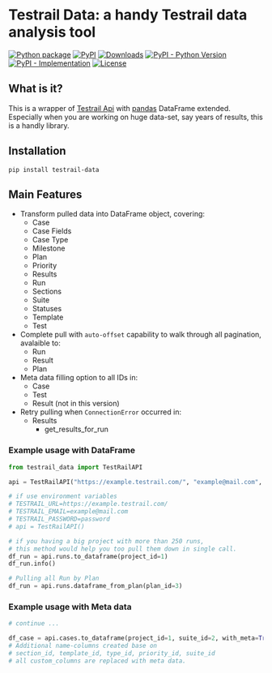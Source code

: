 # Testrail Data: a handy Testrail data analysis tool
[![Python package][gh-action-python-package-badge]][gh-action-python-package]
[![PyPI][pypi-latest-release-badge]][pypi]
[![Downloads][pepy-downloads-badge]][pepy-downloads-link]
[![PyPI - Python Version][pypi-python-versions-badge]][pypi]
[![PyPI - Implementation][pypi-implementations-badge]][pypi]
[![License][license-badge]][license-link]

## What is it?

This is a wrapper of [Testrail Api](https://github.com/tolstislon/testrail-api) with [pandas](https://github.com/pandas-dev/pandas) DataFrame extended. Especially when you are working on huge data-set, say years of results, this is a handly library. 

## Installation

```shell
pip install testrail-data
```

## Main Features

- Transform pulled data into DataFrame object, covering:
  - Case
  - Case Fields
  - Case Type
  - Milestone
  - Plan
  - Priority
  - Results
  - Run
  - Sections
  - Suite
  - Statuses
  - Template
  - Test
- Complete pull with `auto-offset` capability to walk through all pagination, avalaible to:
  - Run
  - Result
  - Plan
- Meta data filling option to all IDs in:
  - Case
  - Test
  - Result (not in this version)
- Retry pulling when `ConnectionError` occurred in:
  - Results
    - get_results_for_run

### Example usage with DataFrame

```python
from testrail_data import TestRailAPI

api = TestRailAPI("https://example.testrail.com/", "example@mail.com", "password")

# if use environment variables
# TESTRAIL_URL=https://example.testrail.com/
# TESTRAIL_EMAIL=example@mail.com
# TESTRAIL_PASSWORD=password
# api = TestRailAPI()

# if you having a big project with more than 250 runs, 
# this method would help you too pull them down in single call.
df_run = api.runs.to_dataframe(project_id=1)
df_run.info()

# Pulling all Run by Plan
df_run = api.runs.dataframe_from_plan(plan_id=3)
```

### Example usage with Meta data

```python
# continue ...

df_case = api.cases.to_dataframe(project_id=1, suite_id=2, with_meta=True)
# Additional name-columns created base on 
# section_id, template_id, type_id, priority_id, suite_id
# all custom_columns are replaced with meta data.

```

[gh-action-python-package]: https://github.com/maxleow/testrail_data/actions/workflows/python-package.yml
[gh-action-python-package-badge]: https://github.com/maxleow/testrail_data/actions/workflows/python-package.yml/badge.svg
[license-badge]: https://img.shields.io/badge/License-MIT-blue.svg
[license-link]: https://github.com/maxleow/testrail_data/blob/main/LICENSE
[pypi]: https://pypi.org/project/testrail-data/
[pypi-latest-release-badge]: https://img.shields.io/pypi/v/testrail-data?color=blue&label=pypi&logo=version
[pypi-implementations-badge]: https://img.shields.io/pypi/implementation/testrail-data-model
[pypi-python-versions-badge]: https://img.shields.io/pypi/pyversions/testrail-data.svg
[pepy-downloads-badge]: https://static.pepy.tech/personalized-badge/testrail-data?period=total&units=international_system&left_color=gray&right_color=blue&left_text=Downloads
[pepy-downloads-link]: https://pepy.tech/project/testrail-data
